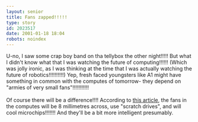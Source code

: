 ```yaml
---
layout: senior
title: Fans zapped!!!!!
type: story
id: 2023517
date: 2001-01-18 18:04
robots: noindex
---
```

U-no, I saw some crap boy band on tha tellybox the other night!!!!! But what I didn't know what that I was watching the future of computing!!!!!! (Which was jolly ironic, as I was thinking at the time that I was actually watching the future of robotics!!!!!!!!!!) Yep, fresh faced youngsters like A1 might have something in common with the computes of tomorrow- they depend on "armies of very small fans"!!!!!!!!!!!<br/><br/>Of course there will be a difference!!!! According to <a href="http://www.newscientist.com/news/news.jsp?id=ns9999330">this     article</a>, the fans in the computes will be 8 millimetres across, use "scratch     drives", and will cool microchips!!!!!!! And they'll be a bit more intelligent     presumably.